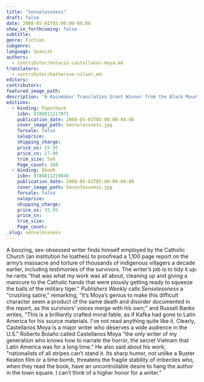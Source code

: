 ```yaml
---
title: "Senselessness"
draft: false
date: 2008-05-01T05:00:00-04:00
show_in_forthcoming: false
subtitle:
genre: Fiction
subgenre:
language: Spanish
authors:
  - contributor/horacio-castellanos-moya.md
translators:
  - contributor/katherine-silver.md
editors:
contributors:
featured_image_path:
description: "A Rainmaker Translation Grant Winner from the Black Mountain Institute: Senselessness, acclaimed Salvadoran author Horacio Castellanos Moya's astounding debut in English, explores horror with hilarity and electrifying panache. "
editions:
  - binding: Paperback
    isbn: 9780811217071
    publication_date: 2008-05-01T05:00:00-04:00
    cover_image_path: Senselessness.jpg
    forsale: false
    saleprice:
    shipping_charge:
    price_us: 15.95
    price_cn: 17.00
    trim_size: 5x8
    Page_count: 160
  - binding: Ebook
    isbn: 9780811219846
    publication_date: 2008-05-01T05:00:00-04:00
    cover_image_path: Senselessness.jpg
    forsale: false
    saleprice:
    shipping_charge:
    price_us: 15.95
    price_cn:
    trim_size:
    Page_count:
_slug: senselessness
---
```


A boozing, sex-obsessed writer finds himself employed by the Catholic Church (an institution he loathes) to proofread a 1,100 page report on the army’s massacre and torture of thousands of indigenous villagers a decade earlier, including testimonies of the survivors. The writer’s job is to tidy it up: he rants "that was what my work was all about, cleaning up and giving a manicure to the Catholic hands that were piously getting ready to squeeze the balls of the military tiger." _Publishers Weekly_ calls _Senselessness_ a "crushing satire," remarking, "It’s Moya’s genius to make this difficult character seem a product of the same death and disorder documented in the report, as the survivors’ voices merge with his own;" and Russell Banks writes, "This is a brilliantly crafted moral fable, as if Kafka had gone to Latin America for his source materials. I’ve not read anything quite like it. Clearly, Castellanos Moya is a major writer who deserves a wide audience in the U.S." Roberto Bolaño called Castellanos Moya "the only writer of my generation who knows how to narrate the horror, the secret Vietnam that Latin America was for a long time." He also said about his work, "nationalists of all stripes can’t stand it. Its sharp humor, not unlike a Buster Keaton film or a time bomb, threatens the fragile stability of imbeciles who, when they read the book, have an uncontrollable desire to hang the author in the town square. I can’t think of a higher honor for a writer."

